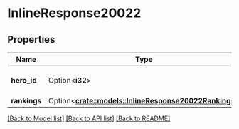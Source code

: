 # InlineResponse20022

## Properties

Name | Type | Description | Notes
------------ | ------------- | ------------- | -------------
**hero_id** | Option<**i32**> | The ID value of the hero played | [optional]
**rankings** | Option<[**crate::models::InlineResponse20022Rankings**](inline_response_200_22_rankings.md)> |  | [optional]

[[Back to Model list]](../README.md#documentation-for-models) [[Back to API list]](../README.md#documentation-for-api-endpoints) [[Back to README]](../README.md)


